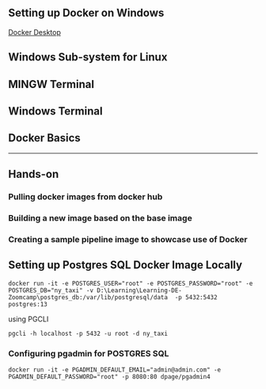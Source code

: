 ## Setting up Docker on Windows
[Docker Desktop](https://www.docker.com/products/docker-desktop/)

## Windows Sub-system for Linux


## MINGW Terminal

## Windows Terminal

## Docker Basics

---
## Hands-on 

### Pulling docker images from docker hub

### Building a new image based on the base image

### Creating a sample pipeline image to showcase use of Docker

## Setting up Postgres SQL Docker Image Locally

`docker run -it -e POSTGRES_USER="root" -e POSTGRES_PASSWORD="root" -e  POSTGRES_DB="ny_taxi" -v D:\Learning\Learning-DE-Zoomcamp\postgres_db:/var/lib/postgresql/data  -p 5432:5432  postgres:13`

using PGCLI

`pgcli -h localhost -p 5432 -u root -d ny_taxi`

### Configuring pgadmin for POSTGRES SQL

`docker run -it -e PGADMIN_DEFAULT_EMAIL="admin@admin.com" -e PGADMIN_DEFAULT_PASSWORD="root" -p 8080:80 dpage/pgadmin4`

### 